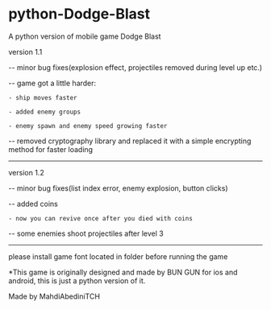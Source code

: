 # python-Dodge-Blast

A python version of mobile game Dodge Blast

version 1.1

-- minor bug fixes(explosion effect, projectiles removed during level up etc.)

-- game got a little harder:

	- ship moves faster
	
	- added enemy groups
	
	- enemy spawn and enemy speed growing faster
	
-- removed cryptography library and replaced it with a simple encrypting method for faster loading

-----------------------------------------------------------------------------------------------------

version 1.2

-- minor bug fixes(list index error, enemy explosion, button clicks)

-- added coins

	- now you can revive once after you died with coins
	
-- some enemies shoot projectiles after level 3

-----------------------------------------------------------------------------------------------------

please install game font located in folder before running the game

*This game is originally designed and made by BUN GUN for ios and android, this is just a python version of it.

Made by MahdiAbediniTCH
